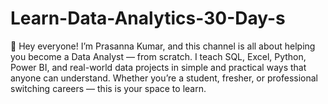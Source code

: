 # Learn-Data-Analytics-30-Day-s
👋 Hey everyone! I’m Prasanna Kumar, and this channel is all about helping you become a Data Analyst — from scratch. I teach SQL, Excel, Python, Power BI, and real-world data projects in simple and practical ways that anyone can understand.  Whether you’re a student, fresher, or professional switching careers — this is your space to learn.
